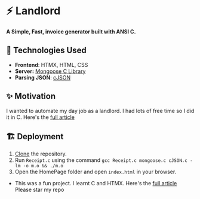 # ⚡ Landlord

**A Simple, Fast, invoice generator built with ANSI C.**

## 🧱 Technologies Used

- **Frontend**: HTMX, HTML, CSS
- **Server:** [Mongoose C Library](https://mongoose.ws/)
- **Parsing JSON**: [cJSON](https://github.com/DaveGamble/cJSON)

## ✨ Motivation
I wanted to automate my day job as a landlord. I had lots of free time so I did it in C. 
Here's the [full article]([url](https://kibicho.substack.com/p/automating-my-day-job-as-a-landlord))

## 🏗️ Deployment

1. [Clone]((https://github.com/MurageKibicho/Bellard)) the repository.
2. Run `Receipt.c` using the command `gcc Receipt.c mongoose.c cJSON.c -lm -o m.o && ./m.o`
3. Open the HomePage folder and open `index.html` in your browser.

- This was a fun project. I learnt C and HTMX.
Here's the [full article]([url](https://kibicho.substack.com/p/automating-my-day-job-as-a-landlord))
Please star my repo
